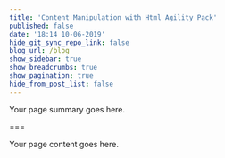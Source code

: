 ```yaml
---
title: 'Content Manipulation with Html Agility Pack'
published: false
date: '18:14 10-06-2019'
hide_git_sync_repo_link: false
blog_url: /blog
show_sidebar: true
show_breadcrumbs: true
show_pagination: true
hide_from_post_list: false
---
```


Your page summary goes here.

===

Your page content goes here.
